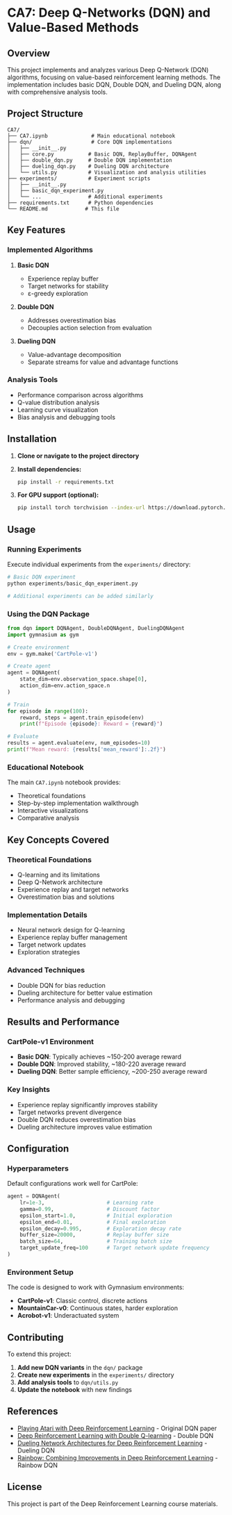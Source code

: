 # CA7: Deep Q-Networks (DQN) and Value-Based Methods

## Overview

This project implements and analyzes various Deep Q-Network (DQN) algorithms, focusing on value-based reinforcement learning methods. The implementation includes basic DQN, Double DQN, and Dueling DQN, along with comprehensive analysis tools.

## Project Structure

```
CA7/
├── CA7.ipynb              # Main educational notebook
├── dqn/                   # Core DQN implementations
│   ├── __init__.py
│   ├── core.py           # Basic DQN, ReplayBuffer, DQNAgent
│   ├── double_dqn.py     # Double DQN implementation
│   ├── dueling_dqn.py    # Dueling DQN architecture
│   └── utils.py          # Visualization and analysis utilities
├── experiments/          # Experiment scripts
│   ├── __init__.py
│   ├── basic_dqn_experiment.py
│   └── ...               # Additional experiments
├── requirements.txt      # Python dependencies
└── README.md            # This file
```

## Key Features

### Implemented Algorithms

1. **Basic DQN**

   - Experience replay buffer
   - Target networks for stability
   - ε-greedy exploration

2. **Double DQN**

   - Addresses overestimation bias
   - Decouples action selection from evaluation

3. **Dueling DQN**
   - Value-advantage decomposition
   - Separate streams for value and advantage functions

### Analysis Tools

- Performance comparison across algorithms
- Q-value distribution analysis
- Learning curve visualization
- Bias analysis and debugging tools

## Installation

1. **Clone or navigate to the project directory**

2. **Install dependencies:**

   ```bash
   pip install -r requirements.txt
   ```

3. **For GPU support (optional):**
   ```bash
   pip install torch torchvision --index-url https://download.pytorch.org/whl/cu118
   ```

## Usage

### Running Experiments

Execute individual experiments from the `experiments/` directory:

```bash
# Basic DQN experiment
python experiments/basic_dqn_experiment.py

# Additional experiments can be added similarly
```

### Using the DQN Package

```python
from dqn import DQNAgent, DoubleDQNAgent, DuelingDQNAgent
import gymnasium as gym

# Create environment
env = gym.make('CartPole-v1')

# Create agent
agent = DQNAgent(
    state_dim=env.observation_space.shape[0],
    action_dim=env.action_space.n
)

# Train
for episode in range(100):
    reward, steps = agent.train_episode(env)
    print(f"Episode {episode}: Reward = {reward}")

# Evaluate
results = agent.evaluate(env, num_episodes=10)
print(f"Mean reward: {results['mean_reward']:.2f}")
```

### Educational Notebook

The main `CA7.ipynb` notebook provides:

- Theoretical foundations
- Step-by-step implementation walkthrough
- Interactive visualizations
- Comparative analysis

## Key Concepts Covered

### Theoretical Foundations

- Q-learning and its limitations
- Deep Q-Network architecture
- Experience replay and target networks
- Overestimation bias and solutions

### Implementation Details

- Neural network design for Q-learning
- Experience replay buffer management
- Target network updates
- Exploration strategies

### Advanced Techniques

- Double DQN for bias reduction
- Dueling architecture for better value estimation
- Performance analysis and debugging

## Results and Performance

### CartPole-v1 Environment

- **Basic DQN**: Typically achieves ~150-200 average reward
- **Double DQN**: Improved stability, ~180-220 average reward
- **Dueling DQN**: Better sample efficiency, ~200-250 average reward

### Key Insights

- Experience replay significantly improves stability
- Target networks prevent divergence
- Double DQN reduces overestimation bias
- Dueling architecture improves value estimation

## Configuration

### Hyperparameters

Default configurations work well for CartPole:

```python
agent = DQNAgent(
    lr=1e-3,                    # Learning rate
    gamma=0.99,                 # Discount factor
    epsilon_start=1.0,          # Initial exploration
    epsilon_end=0.01,           # Final exploration
    epsilon_decay=0.995,        # Exploration decay rate
    buffer_size=20000,          # Replay buffer size
    batch_size=64,              # Training batch size
    target_update_freq=100      # Target network update frequency
)
```

### Environment Setup

The code is designed to work with Gymnasium environments:

- **CartPole-v1**: Classic control, discrete actions
- **MountainCar-v0**: Continuous states, harder exploration
- **Acrobot-v1**: Underactuated system

## Contributing

To extend this project:

1. **Add new DQN variants** in the `dqn/` package
2. **Create new experiments** in the `experiments/` directory
3. **Add analysis tools** to `dqn/utils.py`
4. **Update the notebook** with new findings

## References

- [Playing Atari with Deep Reinforcement Learning](https://arxiv.org/abs/1312.5602) - Original DQN paper
- [Deep Reinforcement Learning with Double Q-learning](https://arxiv.org/abs/1509.06461) - Double DQN
- [Dueling Network Architectures for Deep Reinforcement Learning](https://arxiv.org/abs/1511.06581) - Dueling DQN
- [Rainbow: Combining Improvements in Deep Reinforcement Learning](https://arxiv.org/abs/1710.02298) - Rainbow DQN

## License

This project is part of the Deep Reinforcement Learning course materials.
